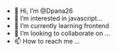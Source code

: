 - 👋 Hi, I’m @Dpana26
- 👀 I’m interested in javascript...
- 🌱 I’m currently learning frontend 
- 💞️ I’m looking to collaborate on ...
- 📫 How to reach me ...

<!---
Dpana26/Dpana26 is a ✨ special ✨ repository because its `README.md` (this file) appears on your GitHub profile.
You can click the Preview link to take a look at your changes. 
--->
 
